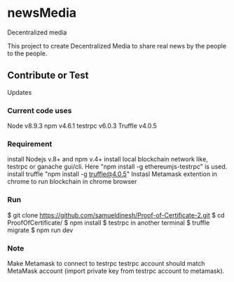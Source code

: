 # newsMedia
Decentralized media

This project to create Decentralized Media to share real news by the people to the people.

## Contribute or Test
Updates

### Current code uses
Node v8.9.3
npm v4.6.1
testrpc v6.0.3
Truffle v4.0.5

### Requirement
install Nodejs v.8+ and npm v.4+
install local blockchain network like, testrpc or ganache gui/cli. Here "npm install -g ethereumjs-testrpc" is used.
install truffle "npm install -g truffle@4.0.5"
Instasl Metamask extention in chrome to run blockchain in chrome browser

### Run
$ git clone https://github.com/samueldinesh/Proof-of-Certificate-2.git
$ cd ProofOfCertificate/
$ npm install
$ testrpc in another terminal
$ truffle migrate
$ npm run dev

### Note
Make Metamask to connect to testrpc
testrpc account should match MetaMask account (import private key from testrpc account to metamask).